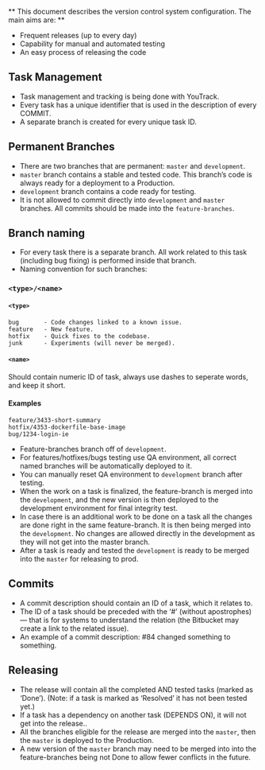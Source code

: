 ** This document describes the version control system configuration. The main aims are: **

* Frequent releases (up to every day)
* Capability for manual and automated testing
* An easy process of releasing the code


Task Management
-------------------

* Task management and tracking is being done with YouTrack.
* Every task has a unique identifier that is used in the description of every COMMIT.
* A separate branch is created for every unique task ID.



Permanent Branches
------------------

* There are two branches that are permanent: `master` and `development`.
* `master` branch contains a stable and tested code. This branch’s code is always ready for a deployment to a Production.
* `development` branch contains a code ready for testing.
* It is not allowed to commit directly into `development` and `master` branches. All commits should be made into the `feature-branches`.


Branch naming
------------------------------

* For every task there is a separate branch. All work related to this task (including bug fixing) is performed inside that branch.
* Naming convention for such branches:


### `<type>/<name>`

#### `<type>`
```
bug       - Code changes linked to a known issue.
feature   - New feature.
hotfix    - Quick fixes to the codebase.
junk      - Experiments (will never be merged).
```

#### `<name>`
Should contain numeric ID of task,
always use dashes to seperate words, and keep it short.

#### Examples
```
feature/3433-short-summary
hotfix/4353-dockerfile-base-image
bug/1234-login-ie
```
* Feature-branches branch off of `development`.
* For features/hotfixes/bugs testing use QA environment, all correct named branches will be automatically deployed to it.
* You can manually reset QA environment to `development` branch after testing.
* When the work on a task is finalized, the feature-branch is merged into the `development`, and the new version is then deployed to the development environment for final integrity test.
* In case there is an additional work to be done on a task all the changes are done right in the same feature-branch. It is then being merged into the `development`. No changes are allowed directly in the development as they will not get into the master branch.
* After a task is ready and tested the `development` is ready to be merged into the `master` for releasing to prod.


Commits
-------

* A commit description should contain an ID of a task, which it relates to.
* The ID of a task should be preceded with the ‘#’ (without apostrophes) — that is for systems to understand the relation (the Bitbucket may create a link to the related issue).
* An example of a commit description: #84 changed something to something.


Releasing
-----

* The release will contain all the completed AND tested tasks (marked as ‘Done’). (Note: if a task is marked as ‘Resolved’ it has not been tested yet.)
* If a task has a dependency on another task (DEPENDS ON), it will not get into the release..
* All the branches eligible for the release are merged into the `master`, then the `master` is deployed to the Production.
* A new version of the `master` branch may need to be merged into into the feature-branches being not Done to allow fewer conflicts in the future.

